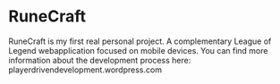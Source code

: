 # RuneCraft

RuneCraft is my first real personal project. A complementary League of Legend webapplication focused on mobile devices.
You can find more information about the development process here: playerdrivendevelopment.wordpress.com
